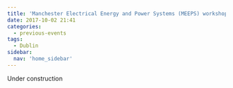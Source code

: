 ```yaml
---
title: 'Manchester Electrical Energy and Power Systems (MEEPS) workshop, Manchester – October 2017'
date: 2017-10-02 21:41
categories:
  - previous-events
tags:
  - Dublin
sidebar:
  nav: 'home_sidebar'
---
```


Under construction
